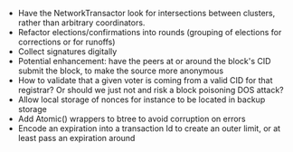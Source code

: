* Have the NetworkTransactor look for intersections between clusters, rather than arbitrary coordinators.
* Refactor elections/confirmations into rounds (grouping of elections for corrections or for runoffs)
* Collect signatures digitally
* Potential enhancement: have the peers at or around the block's CID submit the block, to make the source more anonymous
* How to validate that a given voter is coming from a valid CID for that registrar?  Or should we just not and risk a block poisoning DOS attack?
* Allow local storage of nonces for instance to be located in backup storage
* Add Atomic() wrappers to btree to avoid corruption on errors
* Encode an expiration into a transaction Id to create an outer limit, or at least pass an expiration around
